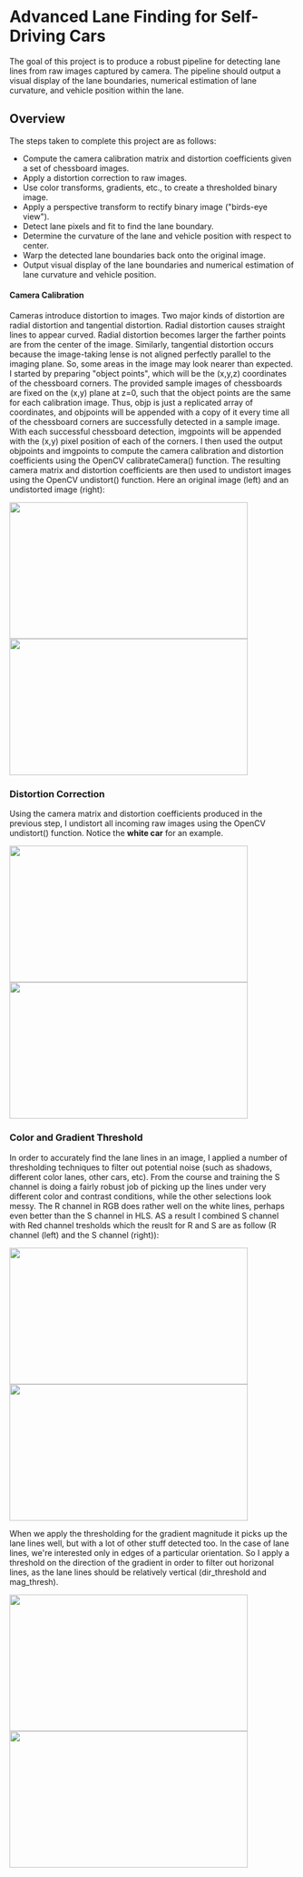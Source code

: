 # Advanced Lane Finding for Self-Driving Cars
The goal of this project is to produce a robust pipeline for detecting lane lines from raw images captured by camera. The pipeline should output a visual display of the lane boundaries, numerical estimation of lane curvature, and vehicle position within the lane.


## Overview
The steps taken to complete this project are as follows:

* Compute the camera calibration matrix and distortion coefficients given a set of chessboard images.
* Apply a distortion correction to raw images.
* Use color transforms, gradients, etc., to create a thresholded binary image.
* Apply a perspective transform to rectify binary image ("birds-eye view").
* Detect lane pixels and fit to find the lane boundary.
* Determine the curvature of the lane and vehicle position with respect to center.
* Warp the detected lane boundaries back onto the original image.
* Output visual display of the lane boundaries and numerical estimation of lane curvature and vehicle position.


#### Camera Calibration

Cameras introduce distortion to images. Two major kinds of distortion are radial distortion and tangential distortion.
Radial distortion causes straight lines to appear curved. Radial distortion becomes larger the farther points are from the center of the image. Similarly, tangential distortion occurs because the image-taking lense is not aligned perfectly parallel to the imaging plane. So, some areas in the image may look nearer than expected. 
I started by preparing "object points", which will be the (x,y,z) coordinates of the chessboard corners. The provided sample images of chessboards are fixed on the (x,y) plane at z=0, such that the object points are the same for each calibration image. Thus, objp is just a replicated array of coordinates, and objpoints will be appended with a copy of it every time all of the chessboard corners are successfully detected in a sample image. With each successful chessboard detection, imgpoints will be appended with the (x,y) pixel position of each of the corners. I then used the output objpoints and imgpoints to compute the camera calibration and distortion coefficients using the OpenCV calibrateCamera() function. The resulting camera matrix and distortion coefficients are then used to undistort images using the OpenCV undistort() function. Here an original image (left) and an undistorted image (right):

<img src="https://user-images.githubusercontent.com/103825664/219966068-e291dbe0-99c9-4960-a7a5-fb86b06758fc.jpg" width="420" height="240"> <img src="https://user-images.githubusercontent.com/103825664/219966217-ab3a1e80-0fc2-4195-8633-8c46e7e80af5.jpg" width="420" height="240">

### Distortion Correction


Using the camera matrix and distortion coefficients produced in the previous step, I undistort all incoming raw images using the OpenCV undistort() function.
Notice the **white car** for an example.

<img src="https://user-images.githubusercontent.com/103825664/219967350-6bca29ac-750f-4381-ba37-98a41879a693.jpg" width="420" height="240">  <img src="https://user-images.githubusercontent.com/103825664/219967373-2c9f56da-72af-4105-91a7-f5183d272764.jpg" width="420" height="240">

### Color and Gradient Threshold
In order to accurately find the lane lines in an image, I applied a number of thresholding techniques to filter out potential noise (such as shadows, different color lanes, other cars, etc). From the course and training the S channel is doing a fairly robust job of picking up the lines under very different color and contrast conditions, while the other selections look messy. The R channel in RGB does rather well on the white lines, perhaps even better than the S channel in HLS. AS a result I combined S channel with Red channel tresholds which the reuslt for R and S are as follow (R channel (left) and the S channel (right)):


<img src="https://user-images.githubusercontent.com/103825664/219969697-2574f001-8088-42e8-8361-586012f0390b.jpeg" width="420" height="240">  <img src="https://user-images.githubusercontent.com/103825664/219969728-ab21b214-299a-4661-a700-9e100443f3f5.jpeg" width="420" height="240">

When we apply the thresholding for the gradient magnitude it picks up the lane lines well, but with a lot of other stuff detected too. In the case of lane lines, we're interested only in edges of a particular orientation. So I apply a threshold on the direction of the gradient in order to filter out horizonal lines, as the lane lines should be relatively vertical (dir_threshold and mag_thresh).

<img src="https://user-images.githubusercontent.com/103825664/219973661-e5301ff2-83f1-4c39-b72d-c44a8478727c.jpg" width="420" height="240">  <img src="https://user-images.githubusercontent.com/103825664/219973017-f21cdb53-ec3d-4129-acfb-1250afec7b2c.jpg" width="420" height="240">




